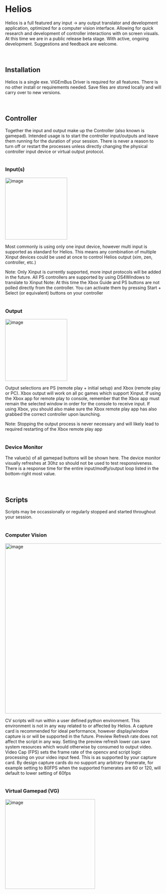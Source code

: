# Helios

Helios is a full featured any input -> any output translator and development application, optimized for a computer vision interface. Allowing for quick research and development of controller interactions with on screen visuals. At this time we are in a public release beta stage. With active, ongoing development. Suggestions and feedback are welcome.
<br>
<br>
<br>

## Installation
Helios is a single exe. ViGEmBus Driver is required for all features. There is no other install or requirements needed. Save files are stored locally and will carry over to new versions.
<br>
<br>
<br>

## Controller
Together the input and output make up the Controller (also known is gamepad). Intended usage is to start the controller input/outputs and leave them running for the duration of your session. There is never a reason to turn off or restart the processes unless directly changing the physical controller input device or virtual output protocol.
<br>
<br>

### Input(s)

<img width="200" alt="image" src="https://github.com/InputSense/Helios/assets/39347854/fbff339b-3555-42b3-bfb8-75aa5cbaff80">

Most commonly is using only one input device, however multi input is supported as standard for Helios. This means any combination of multiple Xinput devices could be used at once to control Helios output (xim, zen, controller, etc.)

Note: Only Xinput is currently supported, more input protocols will be added in the future. All PS controllers are supported by using DS4Windows to translate to Xinput
Note: At this time the Xbox Guide and PS buttons are not polled directly from the controller. You can activate them by pressing Start + Select (or equivalent) buttons on your controller
<br>
<br>

### Output

<img width="200" alt="image" src="https://github.com/InputSense/Helios/assets/39347854/603a416f-31d5-475a-9dcd-c4cf47cab81d">

Output selections are PS (remote play + initial setup) and Xbox (remote play or PC). Xbox output will work on all pc games which support Xinput. If using the Xbox app for remote play to console, remember that the Xbox app must remain the selected window in order for the console to receive input. If using Xbox, you should also make sure the Xbox remote play app has also grabbed the correct controller upon launching.

Note: Stopping the output process is never necessary and will likely lead to required restarting of the Xbox remote play app
<br>
<br>

### Device Monitor

The value(s) of all gamepad buttons will be shown here. The device monitor visually refreshes at 30hz so should not be used to test responsiveness. There is a response time for the entire input/modfy/output loop listed in the bottom-right most value.
<br>
<br>
<br>

## Scripts

Scripts may be occassionally or regularly stopped and started throughout your session.
<br>
<br>

### Computer Vision

<img width="550" alt="image" src="https://github.com/InputSense/Helios/assets/39347854/1027bff8-f70d-4c76-93b2-64d697ee6b53">

CV scripts will run within a user defined python environment. This environment is not in any way related to or affected by Helios. A capture card is recommended for ideal performance, however display/window capture is or will be supported in the future. Preview Refresh rate does not affect the script in any way. Setting the preview refresh lower can save system resources which would otherwise by consumed to output video. Video Cap (FPS) sets the frame rate of the opencv and script logic processing on your video input feed. This is as supported by your capture card. By design capture cards do no support any arbitrary framerate, for example setting to 80FPS when the supported framerates are 60 or 120, will default to lower setting of 60fps
<br>
<br>

### Virtual Gamepad (VG)

<img width="290" alt="image" src="https://github.com/InputSense/Helios/assets/39347854/daa6dde8-9aff-4cb0-988e-40409720f96b">







